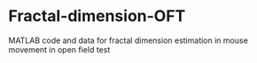 # Fractal-dimension-OFT
 MATLAB code and data for fractal dimension estimation in mouse movement in open field test
